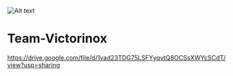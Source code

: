 ![Alt text](https://drive.google.com/file/d/1vad23TDG75LSFYyqvtQ8OCSsXWYcSCdT/view?usp=sharing)
# Team-Victorinox

https://drive.google.com/file/d/1vad23TDG75LSFYyqvtQ8OCSsXWYcSCdT/view?usp=sharing
